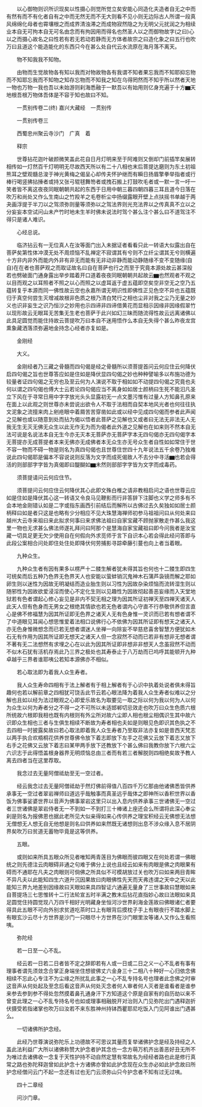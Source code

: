 <!-- { "loadSidebar": true } -->
　　以心御物则识所识现矣以性摄心则觉所觉立矣安能心同造化夫造者自无之中而有然有而不有化者自有之中而无然无而不无大则看不见小则无边际古人所谓一段真风绵绵化母者也霄壤根之而成界清浊滞之而成物寂然隐之为无明父元扰润之为相续业本自无可拘本自无可名由念而有拘因用而得名也然圣人以之而御物故字(之曰)心以之而摄心故名之曰性若有若无若动若静而无方体者故宗之曰造化象之曰五行也吹万曰且道这个能造能化的东西只今在甚么处自代云水流原在海月落不离天。

　　物不知我我不知物。

　　由物而生觉故物各有知以我而对物故物各有我谓不知者果忘我而不知耶抑忘物而不知耶忘我而不知物之知存忘物而不知我之知在乌得罔然而不知乎所以然者天地一物也万物一我也吾以未始游则刹海悉融于一默吾以有始用则亿身充遍于十方▆天地根吾根万物体吾体是不容于知也故曰不知。

　　一贯别传卷二(终)
嘉兴大藏经　一贯别传


　　一贯别传卷三

　　西蜀忠州聚云寺沙门　广真　着

　　释宗

　　世尊拈花迦叶破颜微笑盖此花自日月灯明来至于阿难则又倒却门前插竿矣展转相传如一灯然百千灯明明无尽故西天所以有二十八相也末后菩提达磨则为东土初祖熊耳之壁观髓总浚于神光黄梅之偈呈心却传夫怀护继而有瞬日扬眉擎拳举指者或行棒行喝竖拂拈捶者或持又张弓辊毬舞笏者或拽石搬上打鼓吹毛者或一默一言一吁一笑者皆不离这夜夜同眠朝朝共起的东西于日用中朝三暮四朝四暮三耳且道今日落在吹万和尚处又作么生南山之竹羖羊之毛卷析尘中扬缀露眼开壁上点扶摇书单越于两夬画浮提于半刀以之驾须弥则量等须弥以之驾法界则光充法界以之传真真不立以之分妄妄本空试问山未产竹时地未生羊时佛未说法时驾个甚么注个甚么曰不道驾注不得只是诸人难识。

　　心经总说。

　　临济拈云有一无位真人在汝等面门出入未据证者看看只此一转语大似露出自在菩萨矣第性体冲漠无处不周烦恼不乱禅定不寂谓其有兮则不立纤尘谓其无兮则横遍十方非内非外而能内外非有非无而能有无非动非静而能动静随缘不变不变随缘(自自)在在者也菩萨观之而取证故名曰自在菩萨也行之而至于究竟本源处故云甚深般若也劈破面门通身露出举步踏着开口道着夜夜同眠朝朝共起故云▆也然观者不观之以目而观之以耳照者不照之以心而照之以虚耳返于虚五蕴即空矣空非空无之空乃五蕴转复乎本源而同一佛性故云空也永嘉所谓无明识性即佛性正见色空不异也五蕴既归于真空何尝生灭增减故根非色质之根乃清白梵行之相也尘非对我之尘乃无量之妙义也识非妄生之识乃恒沙之妙用也示四谛非四谛借黄花而显相示因缘非因缘假翠竹以现形故云无眼耳无苦集无生老也菩萨于此兴如幻三昧而随流得性故云远离诸佛以此具足圆觉而能住持故云菩提吹万曰本自不迷用悟作么本自无失得个甚么昨夜龙宫熏象藏洒落须弥遍地金持念心经者亦复如是。

　　金刚经

　　大义。

　　金刚经者乃三藏之骨髓而四句偈是经之骨髓所以须菩提首问云何应住云何降伏启四句偈之旨也世尊答应如是住如是降伏显四句偈之妙也种种譬喻多以布施功德为较量者证四句偈之无穷也及至云何为人演说不取于相如如不动提四句偈之究竟也夫何以谓之四句偈也傅大士云若论四句偈应当不离身如如居士颜柄曰生死不能汩凡圣立下风在于寻常日用中字字放光头头显露初无一点文墨污惟有过量人方知鼻孔原来在面上以此观之则世尊亦未尝说出欲令人不取于法相而自契本地风光者也何往往执文泥象之流擅来肉上剜疮眼中着屑苦苦穿凿如此或以经中见成四句偈而参者此声闻之见解也或以随意到处而拈为偈以悟者此菩萨之见解也又或者曰无法无非法无人无我无生无灭无佛无众生以此无作无为而为偈者此外道之见解也在如来则不然本自无法可说是名说法本自无生今亦无灭本无菩萨亦无菩萨字本无四句偈亦无四句偈字本无菩提亦无成菩提者本来无佛亦无成佛者本无众生亦无号众生者自性如如常住于世不容一物而不碍一物是则名为真四句偈也且世尊住世四十九年说法五千余卷乃独难说此四句偈耶是偏本不容说说则反落为文字而成死偈致人不去分中寻活▆也若会得活的则部部字字皆为真偈即曰醍醐如▆未然则部部字字皆为文字而成毒药。

　　须菩提请问云何应住节。

　　须菩提问云何应住云何降伏其心此即文殊白椎之请非教相启问之语也世尊云应如是住如是降伏其心这一转语又令良马见鞭影而行非答辞下注脚也义学之师多有不会本地金刚错认如是二字或指东画西引前结后而解所以古佛过去久矣独如如居士颜柄释曰如是者只这是也略有少分相应不见大珠慧海禅师初参马祖祖问曰从何处来曰越州大云寺来祖曰来此拟求何事曰来求佛法祖曰自家宝藏不顾抛家散走作甚么我这里一物也无求甚么佛法师遂礼拜问曰阿那个是慧海自家宝藏祖曰即今问我者是汝宝藏一切具足更无欠少使用自在何假向外求觅师于言下自识本心若会得此经问答即与此段公案相合问处即住处住处即降伏何劳捕影寻踪牵藤引蔓也向上者当着眼。

　　九种众生。

　　九种众生者有因有果多以楞严十二髅生解者犹未得其旨也何也十二髅生即四生可统矣而后五种乃色界无色界天人也安能以萤蚌销沉鬼神木石蒲芦袅镜而解之耶如卵生则以迷性为因故无明凝结而造业胎生则以习性为因故杂染烦恼而流转湿生则以随邪性为因故欲爱浸淫而使心不定化生则以见趣性为因故彻起善恶妄缘而入天堂地狱若有色者谓起心修心妄见是非内不契无相之理为因其所证初禅天至四禅天诸天人此天人但有色身而无男女之根绝其情欲也若无色者谓内心守直不行恭敬供养但言直心是佛不修福慧为因其所证即无色界之诸天人无有色身惟一灵识而已若有想者谓不了中道眼见耳闻心想思惟爱着法相口说佛行心不依佛为因其所证即有想天之诸天人亦无色身惟微想念而已若无想者谓迷人坐禅一向除妄不举慈悲喜舍智慧方便犹如木石无有作用为因其所证即无想天之诸天人但一念寂然不动而已若非有想非无想者谓不著有无二法想然有求埋之心在以此为因其所证即非想非非想天人念虽寂然不动而不似木石犹有活机存焉此乃三界之极处也其寿泰止于八万劫而已呜呼其能顿开九种卓越乎三界者谁耶咦公若知本源佛亦不相似。

　　若心取法即为着我人众生寿者。

　　我人众生寿命四相有于法上解者有于相上解者有于心识中执着处说者俱未得旨趣何也若以解前章之四相犹可饶舌此节云若心眼法降为着我人众生寿者似难以之分解也且如以经为法过眼观之心即爱乐故名为取要见一取之际以何为我以何为人以何为众生以何为寿者分之不得一之不可所以未适邯郸切忌效走也吹万曰众生色质六根所统故六根即我相也既有内根则有外尘所对故六尘即人相也根尘相偶识生其中故六识即众生相也三者与生俱生相续不断故为寿者相也夫如是则眼见色即识其色执之不去四相一时披露矣故曰若心取法即着我人众生寿者乃至取非法亦复如是昔西天梵志以两手执合欢梧桐花供养世尊佛令放下着志即放下左手之花佛又云放下着志又放下右手之花佛又云放下着志曰某甲两手放下还教放下个甚么佛曰我教你放下六根六尘六识志于此得悟盖根身器界无明烦恼总由三者而有若三者解脱则四相绝矣故予教人离去四者当在这里荐取。

　　我念过去无量阿僧祗劫至无一空过者。

　　经云我念过去无量阿僧祗劫于然灯佛前得值八百四千万亿那由他诸佛悉皆供养承事无一空过者翠岩禅师曰道远乎哉触事而真圣远乎哉体之即神所以香积世界以香饭为佛事娑婆世界以音声为佛事翠岩这里只以出入息内供养承事三世诸佛无一空过者三世诸佛是翠岩侍者无一不到如一不到打三十棒诸上座还会么所谓将此深心奉尘刹是则名为报佛恩也据此老所见大似亲得如来心传供养之理宝积经云无佛想无法想无僧想无人想无自无他想是则名曰供养如来然既无诸想则出息不涉众缘入息不居阴界矣吹万曰贫道无蓄物毕竟是这等供养。

　　五眼。

　　或则如来所具五眼众所见者唯知两青莲目为佛眼而彼四眼又在何处若谓一佛眼统之则先德注云肉眼碍非通之句难于佛分上说也且经云如来有肉眼是佛之肉眼果有碍而不通耶在凡夫之肉眼则可倘佛之所具似不可模胡放过关也吹万曰如来两目青眸不异凡夫以此能知四生六道升沉因果故曰肉眼佛性先天而天弗违谓之天中之天以此能知三界九地差别因缘故曰天眼如来具四智证六通遍无量身了三世事故曰慧眼如来自菩提场三七思惟转十二行法轮宣五时半满之教末后拈花直指妙心故曰法眼如来具足圆觉住持圆觉现八万四千相好光明藏身坐恒河沙世界刹海金莲故曰佛眼诸仁者要得具此五眼不可向外别求贫道吃茶时口上有眼背后摸枕子手上有眼夜行不踏水脚上有眼玄沙云尽十方世界是沙门一只眼尽十方世界在沙门眼里汝等诸人又作么生看照咦。

　　弥陀经

　　若一日至一心不乱。

　　经云若一日若二日者皆不定之辞即若有人或一日或二日之义一心不乱者有事有理事者谓先须敛念合掌正身端坐住想彼佛丈六金身三十二相八十种好一心归依念佛相续不忘此心专注不为尘缘之所扰乱此事之一心不乱专持名号也理者此念佛之时审这音声从何处起及至念后看这音声从何处灭念者何人审者何人灭者是谁看者是谁参来参去参到参不得处忽然摸着鼻孔通身汗下方知道这个原是自家有的自历劫以来不曾变此理之一心不乱专持名号也如或理事相融脱开对治则入门见弥陀出门遇释迦折伏摄受若指诸掌也吹万曰汝若不来东胜神州持钵西瞿耶尼吃饭入门见阿谁出门遇甚么。

　　一切诸佛所护念经。

　　此经乃世尊演说弥陀乐上功德故不可思议其量而复举诸佛护念是经及持经之人盖此法利益广大所以诸佛称赞大护念者护其念也一念方萌万机齐出善恶好丑无所不为唯过去诸佛收一念复于天性护持不动自然定慧有常故名为经经者路也此是修行真常之路也弥陀释迦曾如此护念十方诸佛亦曾如此护念现在众生亦必如此护念故曰所护念经僧问云门不起一念还有过也无门云须弥山只今护念者不知有过无过咦。

　　四十二章经

　　问沙门章。

